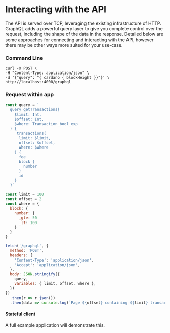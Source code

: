 # Interacting with the API 
The API is served over TCP, leveraging the existing infrastructure of HTTP. GraphQL adds a powerful query layer to give you complete control over the request, including the shape of the data in the response. Detailed below are some approaches for connecting and interacting with the API, however there may be other ways more suited for your use-case.

### Command Line
```
curl -X POST \
-H "Content-Type: application/json" \
-d '{"query": "{ cardano { blockHeight }}"}' \
http://localhost:4000/graphql
```

### Request within app
``` javascript
const query = `
  query getTransactions(
    $limit: Int,
    $offset: Int,
    $where: Transaction_bool_exp
  ) {
     transactions(
      limit: $limit,
      offset: $offset,
      where: $where
    ) {
      fee
      block {
        number
      }
      id
    }
  }`

const limit = 100
const offset = 2
const where = {
  block: {
    number: {
      _gte: 50
      _lt: 100
    }
  }
}

fetch('/graphql', {
  method: 'POST',
  headers: {
    'Content-Type': 'application/json',
    'Accept': 'application/json',
  },
  body: JSON.stringify({
    query,
    variables: { limit, offset, where },
  })
})
  .then(r => r.json())
  .then(data => console.log(`Page ${offset} containing ${limit} transactions:', data))
```

#### Stateful client 
A full example application will demonstrate this.